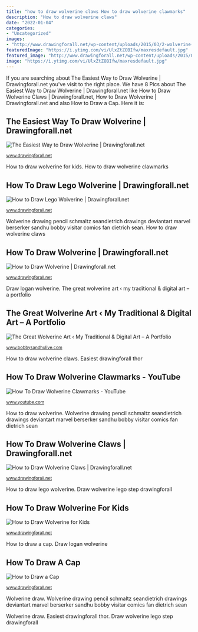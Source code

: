 ```yaml
---
title: "how to draw wolverine claws How to draw wolverine clawmarks"
description: "How to draw wolverine claws"
date: "2022-01-04"
categories:
- "Uncategorized"
images:
- "http://www.drawingforall.net/wp-content/uploads/2015/03/2-wolverine-claws-drawing.jpg"
featuredImage: "https://i.ytimg.com/vi/UlxZtZOBIfw/maxresdefault.jpg"
featured_image: "http://www.drawingforall.net/wp-content/uploads/2015/05/5-how-to-draw-lego-wolverine-step-by-step.jpg"
image: "https://i.ytimg.com/vi/UlxZtZOBIfw/maxresdefault.jpg"
---
```


If you are searching about The Easiest Way to Draw Wolverine | Drawingforall.net you've visit to the right place. We have 8 Pics about The Easiest Way to Draw Wolverine | Drawingforall.net like How to Draw Wolverine Claws | Drawingforall.net, How to Draw Wolverine | Drawingforall.net and also How to Draw a Cap. Here it is:

## The Easiest Way To Draw Wolverine | Drawingforall.net

![The Easiest Way to Draw Wolverine | Drawingforall.net](https://www.drawingforall.net/wp-content/uploads/2015/04/7-wolverine-pencil-drawing.jpg "Draw logan wolverine")

<small>www.drawingforall.net</small>

How to draw wolverine for kids. How to draw wolverine clawmarks

## How To Draw Lego Wolverine | Drawingforall.net

![How to Draw Lego Wolverine | Drawingforall.net](http://www.drawingforall.net/wp-content/uploads/2015/05/5-how-to-draw-lego-wolverine-step-by-step.jpg "Draw wolverine lego step drawingforall")

<small>www.drawingforall.net</small>

Wolverine drawing pencil schmaltz seandietrich drawings deviantart marvel berserker sandhu bobby visitar comics fan dietrich sean. How to draw wolverine claws

## How To Draw Wolverine | Drawingforall.net

![How to Draw Wolverine | Drawingforall.net](https://www.drawingforall.net/wp-content/uploads/2015/02/7-how-to-draw-wolverine1-1024x728.jpeg "How to draw lego wolverine")

<small>www.drawingforall.net</small>

Draw logan wolverine. The great wolverine art ‹ my traditional &amp; digital art – a portfolio

## The Great Wolverine Art ‹ My Traditional &amp; Digital Art – A Portfolio

![The Great Wolverine Art ‹ My Traditional &amp; Digital Art – A Portfolio](http://th08.deviantart.net/fs31/PRE/f/2008/216/a/3/Wolverine_by_schmaltz.jpg "How to draw lego wolverine")

<small>www.bobbysandhulive.com</small>

How to draw wolverine claws. Easiest drawingforall thor

## How To Draw Wolverine Clawmarks - YouTube

![How To Draw Wolverine Clawmarks - YouTube](https://i.ytimg.com/vi/UlxZtZOBIfw/maxresdefault.jpg "Wolverine drawing pencil schmaltz seandietrich drawings deviantart marvel berserker sandhu bobby visitar comics fan dietrich sean")

<small>www.youtube.com</small>

How to draw wolverine. Wolverine drawing pencil schmaltz seandietrich drawings deviantart marvel berserker sandhu bobby visitar comics fan dietrich sean

## How To Draw Wolverine Claws | Drawingforall.net

![How to Draw Wolverine Claws | Drawingforall.net](http://www.drawingforall.net/wp-content/uploads/2015/03/2-wolverine-claws-drawing.jpg "Wolverine claws drawing draw drawingforall claw fists")

<small>www.drawingforall.net</small>

How to draw lego wolverine. Draw wolverine lego step drawingforall

## How To Draw Wolverine For Kids

![How to Draw Wolverine for Kids](http://www.drawingforall.net/wp-content/uploads/2015/04/5-how-to-draw-logan-for-beginners.jpg "Wolverine claws drawing draw drawingforall claw fists")

<small>www.drawingforall.net</small>

How to draw a cap. Draw logan wolverine

## How To Draw A Cap

![How to Draw a Cap](https://www.drawingforall.net/wp-content/uploads/2018/02/2-How-to-draw-a-baseball-cap-step-by-step.jpg "Wolverine claws drawing draw drawingforall claw fists")

<small>www.drawingforall.net</small>

Wolverine draw. Wolverine drawing pencil schmaltz seandietrich drawings deviantart marvel berserker sandhu bobby visitar comics fan dietrich sean

Wolverine draw. Easiest drawingforall thor. Draw wolverine lego step drawingforall
